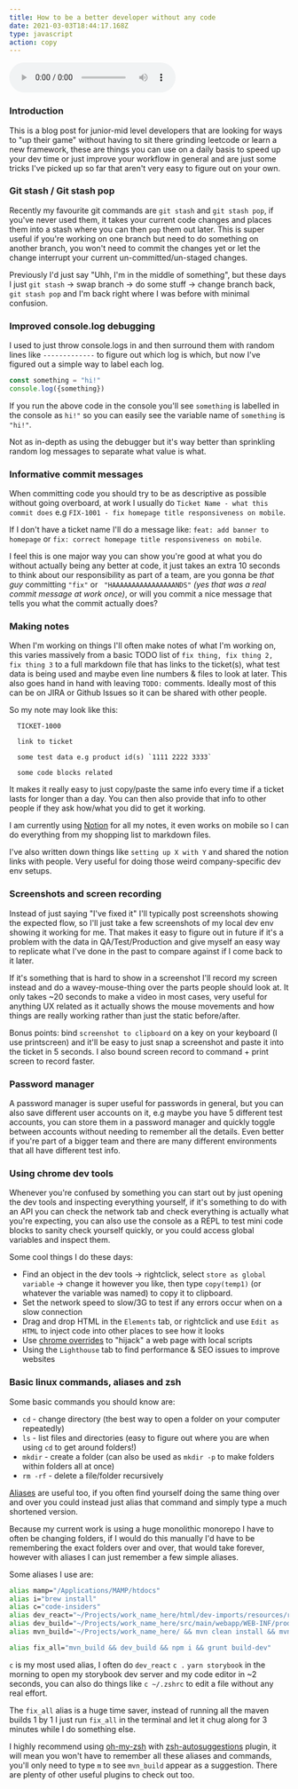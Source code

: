 ```yaml
---
title: How to be a better developer without any code
date: 2021-03-03T18:44:17.168Z
type: javascript
action: copy
---
```



<audio controls="controls">
  <source type="audio/mp3" src="./how-to-be-a-better-developer-without-code.mp3"></source>
</audio>

### Introduction

This is a blog post for junior-mid level developers that are looking for ways to "up their game" without having to sit there grinding leetcode or learn a new framework, these are things you can use on a daily basis to speed up your dev time or just improve your workflow in general and are just some tricks I've picked up so far that aren't very easy to figure out on your own.



### Git stash / Git stash pop

Recently my favourite git commands are `git stash` and `git stash pop`, if you've never used them, it takes your current code changes and places them into a stash where you can then `pop` them out later. This is super useful if you're working on one branch but need to do something on another branch, you won't need to commit the changes yet or let the change interrupt your current un-committed/un-staged changes. 

Previously I'd just say "Uhh, I'm in the middle of something", but these days I just `git stash` -> swap branch -> do some stuff -> change branch back, `git stash pop` and I'm back right where I was before with minimal confusion. 



### Improved console.log debugging

I used to just throw console.logs in and then surround them with random lines like `-------------` to figure out which log is which, but now I've figured out a simple way to label each log.

```js
const something = "hi!"
console.log({something})
```

If you run the above code in the console you'll see `something` is labelled in the console as `hi!"` so you can easily see the variable name of `something` is `"hi!"`. 

Not as in-depth as using the debugger but it's way better than sprinkling random log messages to separate what value is what.


### Informative commit messages

When committing code you should try to be as descriptive as possible without going overboard, at work I usually do `Ticket Name - what this commit does` e.g `FIX-1001 - fix homepage title responsiveness on mobile`.

If I don't have a ticket name I'll do a message like: `feat: add banner to homepage` or `fix: correct homepage title responsiveness on mobile`.

I feel this is one major way you can show you're good at what you do without actually being any better at code, it just takes an extra 10 seconds to think about our responsibility as part of a team, are you gonna be *that guy* committing `"fix"` or ` "HAAAAAAAAAAAAAAAANDS"` *(yes that was a real commit message at work once)*, or will you commit a nice message that tells you what the commit actually does?



### Making notes


When I'm working on things I'll often make notes of what I'm working on, this varies massively from a basic TODO list of `fix thing, fix thing 2, fix thing 3` to a full markdown file that has links to the ticket(s), what test data is being used and maybe even line numbers & files to look at later. This also goes hand in hand with leaving `TODO:` comments. Ideally most of this can be on JIRA or Github Issues so it can be shared with other people.

So my note may look like this:
```
  TICKET-1000

  link to ticket

  some test data e.g product id(s) `1111 2222 3333`

  some code blocks related
```

It makes it really easy to just copy/paste the same info every time if a ticket lasts for longer than a day. You can then also provide that info to other people if they ask how/what you did to get it working.



I am currently using [Notion](https://www.notion.so/) for all my notes, it even works on mobile so I can do everything from my shopping list to markdown files. 

I've also written down things like `setting up X with Y` and shared the notion links with people. Very useful for doing those weird company-specific dev env setups.


### Screenshots and screen recording

Instead of just saying "I've fixed it" I'll typically post screenshots showing the expected flow, so I'll just take a few screenshots of my local dev env showing it working for me. That makes it easy to figure out in future if it's a problem with the data in QA/Test/Production and give myself an easy way to replicate what I've done in the past to compare against if I come back to it later. 

If it's something that is hard to show in a screenshot I'll record my screen instead and do a wavey-mouse-thing over the parts people should look at. It only takes ~20 seconds to make a video in most cases, very useful for anything UX related as it actually shows the mouse movements and how things are really working rather than just the static before/after.

Bonus points: bind `screenshot to clipboard` on a key on your keyboard (I use printscreen) and it'll be easy to just snap a screenshot and paste it into the ticket in 5 seconds. I also bound screen record to command + print screen to record faster.


### Password manager

A password manager is super useful for passwords in general, but you can also save different user accounts on it, e.g maybe you have 5 different test accounts, you can store them in a password manager and quickly toggle between accounts without needing to remember all the details. Even better if you're part of a bigger team and there are many different environments that all have different test info.


### Using chrome dev tools

Whenever you're confused by something you can start out by just opening the dev tools and inspecting everything yourself, if it's something to do with an API you can check the network tab and check everything is actually what you're expecting, you can also use the console as a REPL to test mini code blocks to sanity check yourself quickly, or you could access global variables and inspect them.

Some cool things I do these days:

- Find an object in the dev tools -> rightclick, select `store as global variable` -> change it however you like, then type `copy(temp1)` (or whatever the variable was named) to copy it to clipboard.
- Set the network speed to slow/3G to test if any errors occur when on a slow connection
- Drag and drop HTML in the `Elements` tab, or rightclick and use `Edit as HTML` to inject code into other places to see how it looks
- Use [chrome overrides](https://developers.google.com/web/updates/2018/01/devtools#overrides) to "hijack" a web page with local scripts
- Using the `Lighthouse` tab to find performance & SEO issues to improve websites



### Basic linux commands, aliases and zsh

Some basic commands you should know are:
- `cd` - change directory (the best way to open a folder on your computer repeatedly)
- `ls` - list files and directories (easy to figure out where you are when using `cd` to get around folders!)
- `mkdir` - create a folder (can also be used as `mkdir -p` to make folders within folders all at once)
- `rm -rf` - delete a file/folder recursively

[Aliases](https://thorsten-hans.com/5-types-of-zsh-aliases) are useful too, if you often find yourself doing the same thing over and over you could instead just alias that command and simply type a much shortened version.



Because my current work is using a huge monolithic monorepo I have to often be changing folders, if I would do this manually I'd have to be remembering the exact folders over and over, that would take forever, however with aliases I can just remember a few simple aliases.

Some aliases I use are:

```bash
alias mamp="/Applications/MAMP/htdocs"
alias i="brew install"
alias c="code-insiders"
alias dev_react="~/Projects/work_name_here/html/dev-imports/resources/react-module"
alias dev_build="~/Projects/work_name_here/src/main/webapp/WEB-INF/prod-resources-config/"
alias mvn_build="~/Projects/work_name_here/ && mvn clean install && mvn eclipse:clean && mvn eclipse:eclipse -Dwtpversion=2.0"

alias fix_all="mvn_build && dev_build && npm i && grunt build-dev"
```


`c` is my most used alias, I often do `dev_react` `c .` `yarn storybook` in the morning to open my storybook dev server and my code editor in ~2 seconds, you can also do things like `c ~/.zshrc` to edit a file without any real effort.

The `fix_all` alias is a huge time saver, instead of running all the maven builds 1 by 1 I just run `fix_all` in the terminal and let it chug along for 3 minutes while I do something else.


I highly recommend using [oh-my-zsh](https://ohmyz.sh/) with [zsh-autosuggestions](https://github.com/zsh-users/zsh-autosuggestions) plugin, it will mean you won't have to remember all these aliases and commands, you'll only need to type `m` to see `mvn_build` appear as a suggestion. There are plenty of other useful plugins to check out too.
